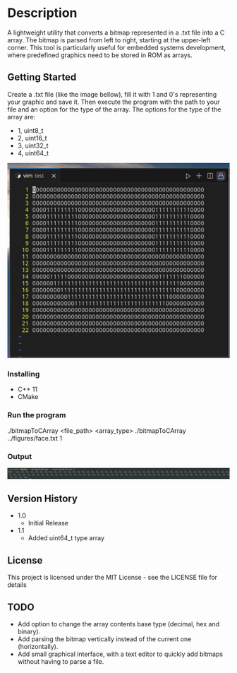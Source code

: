 # Description

A lightweight utility that converts a bitmap represented in a .txt file into a C array. The bitmap is parsed from left to right, starting at the upper-left corner. This tool is particularly useful for embedded systems development, where predefined graphics need to be stored in ROM as arrays.

## Getting Started

Create a .txt file (like the image bellow), fill it with 1 and 0's representing your graphic and save it. Then execute the program with the path to your file and an option for the type of the array. 
The options for the type of the array are:
* 1, uint8_t
* 2, uint16_t 
* 3, uint32_t
* 4, uint64_t

![file image](filePicture.png)

### Installing

* C++ 11
* CMake

### Run the program

./bitmapToCArray <file_path> <array_type>
./bitmapToCArray ../figures/face.txt 1

### Output

![file image](output.png)

## Version History

* 1.0
    * Initial Release
* 1.1
    * Added uint64_t type array 

## License

This project is licensed under the MIT License - see the LICENSE file for details


## TODO

* Add option to change the array contents base type (decimal, hex and binary).
* Add parsing the bitmap vertically instead of the current one (horizontally).
* Add small graphical interface, with a text editor to quickly add bitmaps without having to parse a file.
